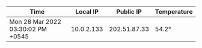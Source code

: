 | Time     | Local IP | Public IP | Temperature |
| ----------- | ----------- | ----------- | ----------- |
| Mon 28 Mar 2022 03:30:02 PM +0545      | 10.0.2.133     | 202.51.87.33  | 54.2° |

